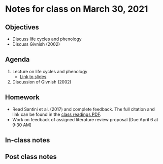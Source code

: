 # Notes for class on March 30, 2021

## Objectives
- Discuss life cycles and phenology
- Discuss Givnish (2002)

## Agenda
1. Lecture on life cycles and phenology
	- [Link to slides](../Lecture_slides/slides_03.30.2021.pdf)
2. Discussion of Givnish (2002)

## Homework
- Read Santini et al. (2017) and complete feedback. The full citation and link can be found in the 
[class readings PDF](../Readings/readings_ecophys_sp2021.pdf).
- Work on feedback of assigned literature review proposal (Due April 6 at 9:30 AM)

## In-class notes

## Post class notes